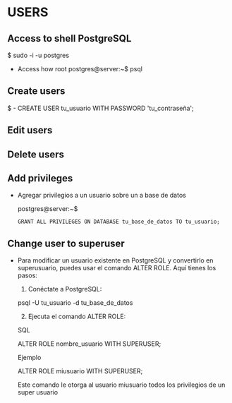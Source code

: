# USERS

## Access to shell PostgreSQL

$ sudo -i -u postgres

- Access how root
  postgres@server:~$ psql

## Create users

  $ - CREATE USER tu_usuario WITH PASSWORD 'tu_contraseña';

## Edit users

## Delete users

## Add privileges

- Agregar privilegios a un usuario sobre un a base de datos

    postgres@server:~$

      GRANT ALL PRIVILEGES ON DATABASE tu_base_de_datos TO tu_usuario;

## Change user to superuser

- Para modificar un usuario existente en PostgreSQL y convertirlo en superusuario, puedes usar el comando ALTER ROLE.
  Aquí tienes los pasos:

  1. Conéctate a PostgreSQL:

    psql -U tu_usuario -d tu_base_de_datos

  2. Ejecuta el comando ALTER ROLE:
  
    SQL

    ALTER ROLE nombre_usuario WITH SUPERUSER;

    Ejemplo

    ALTER ROLE miusuario WITH SUPERUSER;

    Este comando le otorga al usuario miusuario todos los privilegios de un super usuario
